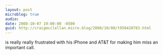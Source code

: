 ```yaml
---
layout: post
microblog: true
audio: 
date: 2008-10-07 19:00:00 -0500
guid: http://craigmcclellan.micro.blog/2008/10/08/t950420783.html
---
```

is really really frustrated with his iPhone and AT&amp;T for making him miss an important call.

